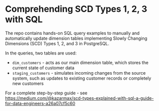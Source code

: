 # Comprehending SCD Types 1, 2, 3 with SQL

The repo contains hands-on SQL query examples to manually and automatically update dimension tables implementing Slowly Changing Dimensions (SCD) Types 1, 2, and 3 in PostgreSQL.

In the queries, two tables are used:
* `dim_customers` - acts as our main dimension table, which stores the current state of customer data
* `staging_customers` - simulates incoming changes from the source system, such as updates to existing customer records or completely new customers

For a complete step-by-step guide - see https://medium.com/@kazarmax/scd-types-explained-with-sql-a-guide-for-data-engineers-a26a07cf5c60
